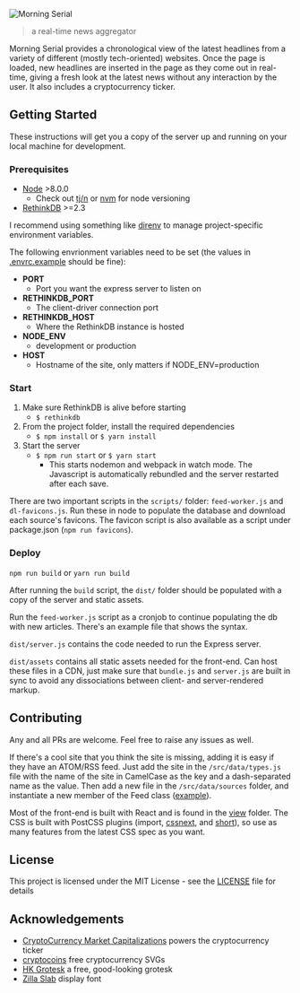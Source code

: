 ![Morning Serial](https://user-images.githubusercontent.com/9971847/29468139-fe1f3e80-8410-11e7-9266-1d425d5ae9bd.png)
> a real-time news aggregator

Morning Serial provides a chronological view of the latest headlines from a variety of different (mostly tech-oriented) websites. Once the page is loaded, new headlines are inserted in the page as they come out in real-time, giving a fresh look at the latest news without any interaction by the user. It also includes a cryptocurrency ticker.

## Getting Started

These instructions will get you a copy of the server up and running on your local machine for development.

### Prerequisites

- [Node](https://nodejs.org/) >8.0.0
  - Check out [tj/n](https://github.com/tj/n) or [nvm](https://github.com/creationix/nvm) for node versioning
- [RethinkDB](https://www.rethinkdb.com/) >=2.3

I recommend using something like [direnv](https://direnv.net/) to manage project-specific environment variables.

The following envrionment variables need to be set (the values in [.envrc.example](.envrc.example) should be fine):

- **PORT**
  - Port you want the express server to listen on
- **RETHINKDB_PORT**
  - The client-driver connection port
- **RETHINKDB_HOST**
  - Where the RethinkDB instance is hosted
- **NODE_ENV**
  - development or production
- **HOST**
  - Hostname of the site, only matters if NODE_ENV=production

### Start

1. Make sure RethinkDB is alive before starting
    - `$ rethinkdb`
2. From the project folder, install the required dependencies
    - `$ npm install` or `$ yarn install`
3. Start the server
    - `$ npm run start` or `$ yarn start`
      - This starts nodemon and webpack in watch mode. The Javascript is automatically rebundled and the server restarted after each save.

There are two important scripts in the `scripts/` folder: `feed-worker.js` and `dl-favicons.js`. Run these in node to populate the database and download each source's favicons. The favicon script is also available as a script under package.json (`npm run favicons`).

### Deploy

`npm run build` or `yarn run build`

After running the `build` script, the `dist/` folder should be populated with a copy of the server and static assets.

Run the `feed-worker.js` script as a cronjob to continue populating the db with new articles. There's an example file that shows the syntax.

`dist/server.js` contains the code needed to run the Express server.

`dist/assets` contains all static assets needed for the front-end. Can host these files in a CDN, just make sure that `bundle.js` and `server.js` are built in sync to avoid any dissociations between client- and server-rendered markup.

## Contributing

Any and all PRs are welcome. Feel free to raise any issues as well.

If there's a cool site that you think the site is missing, adding it is easy if they have an ATOM/RSS feed. Just add the site in the `/src/data/types.js` file with the name of the site in CamelCase as the key and a dash-separated name as the value. Then add a new file in the `/src/data/sources` folder, and instantiate a new member of the Feed class ([example](/src/data/sources/ars-technica.js)).

Most of the front-end is built with React and is found in the [view](/src/view) folder. The CSS is built with PostCSS plugins (import, [cssnext](http://cssnext.io/), and [short](https://github.com/jonathantneal/postcss-short)), so use as many features from the latest CSS spec as you want.

## License

This project is licensed under the MIT License - see the [LICENSE](LICENSE) file for details

## Acknowledgements

- [CryptoCurrency Market Capitalizations](https://coinmarketcap.com/) powers the cryptocurrency ticker
- [cryptocoins](https://github.com/allienworks/cryptocoins) free cryptocurrency SVGs
- [HK Grotesk](https://www.fontsquirrel.com/fonts/hk-grotesk) a free, good-looking grotesk
- [Zilla Slab](https://github.com/mozilla/zilla-slab) display font
